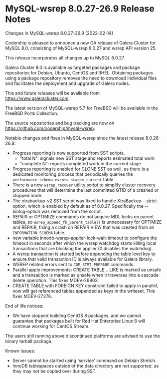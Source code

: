# MySQL-wsrep 8.0.27-26.9 Release Notes

Changes in MySQL-wsrep 8.0.27-26.9 (2022-02-14)

Codership is pleased to announce a new GA release of Galera Cluster for MySQL 8.0, consisting of MySQL-wsrep 8.0.27 and wsrep API version 25.

This release incorporates all changes up to MySQL 8.0.27

Galera Cluster 8.0 is available as targeted packages and package repositories for Debian, Ubuntu, CentOS and RHEL. Obtaining packages using a package repository removes the need to download individual files and facilitates the deployment and upgrade of Galera nodes.

This and future releases will be available from https://www.galeracluster.com.

The latest version of MySQL-wsrep 5.7 for FreeBSD will be available in the FreeBSD Ports Collection.

The source repositories and bug tracking are now on https://github.com/codership/mysql-wsrep.

Notable changes and fixes in MySQL-wsrep since the latest release 8.0.26-26.8:

* Progress reporting is now supported from SST scripts.
  * "total N": signals new SST stage and reports estimated total work
  * "complete N": reports completed work in the current stage
* Progress reporting is enabled for CLONE SST as well, as there is a dedicated monitoring process that periodically queries the `performance_schema.events_stages_current` table.
* There is a new `wsrep_recover` utility script to simplify cluster recovery procedures that will determine the last committed GTID of a crashed or stopped node.
* The xtrabackup-v2 SST script was fixed to handle XtraBackup --strict option, which is enabled by default as of 8.0.27. Specifically the --binlog-option was removed from the script.
* REPAIR or OPTIMIZE commands do not acquire MDL locks on parent tables, so `wsrep_append_fk_parent_table()` is unnecessary for OPTIMIZE and REPAIR, fixing a crash on REPAIR VIEW that was created from an `INFORMATION_SCHEMA` table.
* new variable innodb-wsrep-applier-lock-wait-timeout to configure the timeout in seconds after which the wsrep watchdog starts killing local transactions that are blocking the applier (0 disables the watchdog).
* A wsrep transaction is started before appending the table level key to ensure that valid transaction ID is always available for Galera library.
* WSREP related errors sent to `COM_STMT_PREPARE` commands.
* Parallel apply improvements: CREATE TABLE .. LIKE is marked as unsafe and a transaction is marked as unsafe when it traverses into a cascade delete operation. This fixes MDEV-26803.
* CREATE TABLE with FOREIGN KEY constraint failed to apply in parallel, now will get referenced tables appended as keys in the writeset. This fixes MDEV-27276.

End of life notices:

* We have stopped building CentOS 8 packages, and we cannot guarantee that packages built for Red Hat Enterprise Linux 8 will continue working for CentOS Stream.

The users still running above discontinued platforms are advised to use the binary tarball package.

Known Issues:

* Server cannot be started using 'service' command on Debian Stretch.
* InnoDB tablespaces outside of the data directory are not supported, as they may not be copied over during SST.
